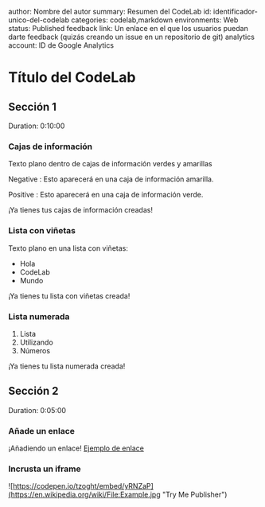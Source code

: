 author: Nombre del autor
summary: Resumen del CodeLab
id: identificador-unico-del-codelab
categories: codelab,markdown
environments: Web
status: Published
feedback link: Un enlace en el que los usuarios puedan darte feedback (quizás creando un issue en un repositorio de git)
analytics account: ID de Google Analytics

# Título del CodeLab

## Sección 1
Duration: 0:10:00

### Cajas de información
Texto plano dentro de cajas de información verdes y amarillas

Negative
: Esto aparecerá en una caja de información amarilla.

Positive
: Esto aparecerá en una caja de información verde.

¡Ya tienes tus cajas de información creadas!

### Lista con viñetas
Texto plano en una lista con viñetas:

* Hola
* CodeLab
* Mundo

¡Ya tienes tu lista con viñetas creada!

### Lista numerada
1. Lista
2. Utilizando
3. Números

¡Ya tienes tu lista numerada creada!

## Sección 2
Duration: 0:05:00

### Añade un enlace
¡Añadiendo un enlace!
[Ejemplo de enlace](https://www.davidlms.com)


### Incrusta un iframe

![https://codepen.io/tzoght/embed/yRNZaP](https://en.wikipedia.org/wiki/File:Example.jpg "Try Me Publisher")